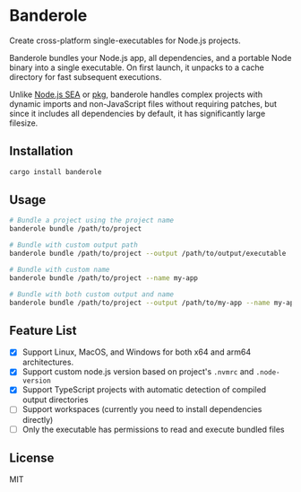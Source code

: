 # Banderole

Create cross-platform single-executables for Node.js projects.

Banderole bundles your Node.js app, all dependencies, and a portable Node binary into a single executable. On first launch, it unpacks to a cache directory for fast subsequent executions.

Unlike [Node.js SEA](https://nodejs.org/api/single-executable-applications.html) or [pkg](https://github.com/yao-pkg/pkg), banderole handles complex projects with dynamic imports and non-JavaScript files without requiring patches, but since it includes all dependencies by default, it has significantly large filesize.

## Installation

```sh
cargo install banderole
```

## Usage

```sh
# Bundle a project using the project name
banderole bundle /path/to/project

# Bundle with custom output path
banderole bundle /path/to/project --output /path/to/output/executable

# Bundle with custom name
banderole bundle /path/to/project --name my-app

# Bundle with both custom output and name
banderole bundle /path/to/project --output /path/to/my-app --name my-app
```

## Feature List

- [x] Support Linux, MacOS, and Windows for both x64 and arm64 architectures.
- [x] Support custom node.js version based on project's `.nvmrc` and `.node-version`
- [x] Support TypeScript projects with automatic detection of compiled output directories
- [ ] Support workspaces (currently you need to install dependencies directly)
- [ ] Only the executable has permissions to read and execute bundled files

## License

MIT

